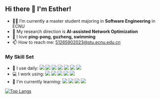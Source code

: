 ## Hi there 👋 I'm Esther!

- 👨‍🎓 I’m currently a master student majoring in **Software Engineering** in ECNU
- :notebook: My research direction is **AI-assisted Network Optimization**
- 🤩 I love **ping-pong, guzheng, swimming**
- 📫 How to reach me: 51265902023@stu.ecnu.edu.cn

  
### My Skill Set

- :rocket: I use daily: ![](https://img.shields.io/badge/Python-3776AB?style=for-the-badge&logo=python&logoColor=white) ![](https://img.shields.io/badge/Java-ED8B00?style=for-the-badge&logo=openjdk&logoColor=white) 	![](https://img.shields.io/badge/C%2B%2B-00599C?style=for-the-badge&logo=c%2B%2B&logoColor=white) ![](https://img.shields.io/badge/Spring-6DB33F?style=for-the-badge&logo=spring&logoColor=white) ![](https://img.shields.io/badge/MySQL-00000F?style=for-the-badge&logo=mysql&logoColor=white) ![](https://img.shields.io/badge/redis-%23DD0031.svg?&style=for-the-badge&logo=redis&logoColor=white) ![](https://img.shields.io/badge/GIT-E44C30?style=for-the-badge&logo=git&logoColor=white) 
- 💻 I work using: ![](https://img.shields.io/badge/GitHub-100000?style=for-the-badge&logo=github&logoColor=white) ![](https://img.shields.io/badge/IntelliJ_IDEA-000000.svg?style=for-the-badge&logo=intellij-idea&logoColor=white) ![](https://img.shields.io/badge/Visual_Studio_Code-0078D4?style=for-the-badge&logo=visual%20studio%20code&logoColor=white) ![](https://img.shields.io/badge/Linux-FCC624?style=for-the-badge&logo=linux&logoColor=black) ![](https://img.shields.io/badge/mac%20os-000000?style=for-the-badge&logo=apple&logoColor=white) 
- 🌱 I'm currently learning: ![](https://img.shields.io/badge/rabbitmq-%23FF6600.svg?&style=for-the-badge&logo=rabbitmq&logoColor=white) ![](https://img.shields.io/badge/MongoDB-4EA94B?style=for-the-badge&logo=mongodb&logoColor=white) ![](https://img.shields.io/badge/React-20232A?style=for-the-badge&logo=react&logoColor=61DAFB) ![](https://img.shields.io/badge/JavaScript-F7DF1E?style=for-the-badge&logo=javascript&logoColor=black)

[![Top Langs](https://github-readme-stats.vercel.app/api/top-langs/?username=Esthercyz&layout=donut)](https://github.com/anuraghazra/github-readme-stats)
